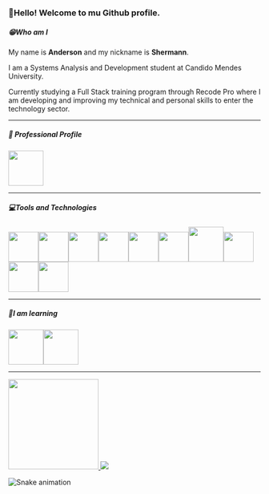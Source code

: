 ### 👋Hello! Welcome to mu Github profile.

##### 😁Who am I

My name is <b>Anderson</b> and my nickname is <b>Shermann</b>.

I am a Systems Analysis and Development student at Candido Mendes University.

Currently studying a Full Stack training program through Recode Pro where I am developing and improving my technical and personal skills to enter the technology sector.

<hr>

##### 💼 Professional Profile

<a href="https://www.linkedin.com/in/andersonshermann/">
<img src="https://cdn.jsdelivr.net/gh/devicons/devicon/icons/linkedin/linkedin-original-wordmark.svg" width="70" height="70" /></a>

<hr>

##### 💻Tools and Technologies

<img src="https://cdn.jsdelivr.net/gh/devicons/devicon/icons/html5/html5-original.svg" width="60" height="60"  /><img src="https://cdn.jsdelivr.net/gh/devicons/devicon/icons/css3/css3-original.svg"  width="60" height="60"  /><img src="https://cdn.jsdelivr.net/gh/devicons/devicon/icons/bootstrap/bootstrap-original.svg"  width="60" height="60"/><img src="https://cdn.jsdelivr.net/gh/devicons/devicon/icons/javascript/javascript-original.svg" width="60" height="60" /><img src="https://cdn.jsdelivr.net/gh/devicons/devicon/icons/react/react-original.svg" width="60" height="60"/><img src="https://cdn.jsdelivr.net/gh/devicons/devicon/icons/python/python-original.svg"  width="60" height="60"/><img src="https://cdn.jsdelivr.net/gh/devicons/devicon/icons/mysql/mysql-original-wordmark.svg" width="70" height="70" /><img src="https://cdn.jsdelivr.net/gh/devicons/devicon/icons/github/github-original.svg" width="60" height="60" /><img src="https://raw.githubusercontent.com/microsoft/PowerBI-Icons/2bf1c982fb24528eee1559a96a25eb534c175cfd/SVG/Power-BI.svg"  width="60" height="60"><img src="https://raw.githubusercontent.com/microsoft/PowerBI-Icons/2bf1c982fb24528eee1559a96a25eb534c175cfd/SVG/Power-Automate-Colored.svg"  width="60" height="60">

<hr>

##### 🧠I am learning

<img src="https://cdn.jsdelivr.net/gh/devicons/devicon/icons/java/java-original-wordmark.svg" width="70" height="70" /><img src="https://cdn.jsdelivr.net/gh/devicons/devicon/icons/spring/spring-original-wordmark.svg" width="70" height="70" />

<hr>

<div>
<a href="https://github.com/AndersonShermann"> 
    <img loading="lazy" height="180em" src="https://github-readme-stats.vercel.app/api/top-langs/?username=AndersonShermann&layout=compact&langs_count=7&theme=dracula"/>
    <img src="https://github-readme-stats.vercel.app/api?username=AndersonShermann&show_icons=true&rank_icon=github&theme=dracula&hide=stars,prs,issues">
</a>
</div>

![Snake animation](https://github.com/seu-usuário-aqui/seu-usuário-aqui/blob/output/github-contribution-grid-snake.svg)







<!--
**AndersonShermann/AndersonShermann** is a ✨ _special_ ✨ repository because its `README.md` (this file) appears on your GitHub profile.

Here are some ideas to get you started:

- 🔭 I’m currently working on ...
- 🌱 I’m currently learning ...
- 👯 I’m looking to collaborate on ...
- 🤔 I’m looking for help with ...
- 💬 Ask me about ...
- 📫 How to reach me: ...
- 😄 Pronouns: ...
- ⚡ Fun fact: ...
-->
